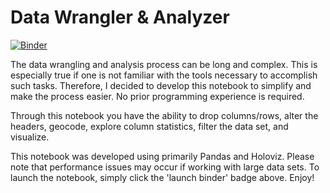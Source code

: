 # Data Wrangler & Analyzer
[![Binder](https://mybinder.org/badge_logo.svg)](https://mybinder.org/v2/gh/esanchez01/Wrangler-Analyzer.git/master?filepath=Wrangler%26Analyzer.ipynb)

The data wrangling and analysis process can be long and complex. This is especially true if one is not familiar with the tools necessary to accomplish such tasks. Therefore, I decided to develop this notebook to simplify and make the process easier. No prior programming experience is required.

Through this notebook you have the ability to drop columns/rows, alter the headers, geocode, explore column statistics, filter the data set, and visualize.

This notebook was developed using primarily Pandas and Holoviz. Please note that performance issues may occur if working with large data sets. To launch the notebook, simply click the 'launch binder' badge above. Enjoy!
